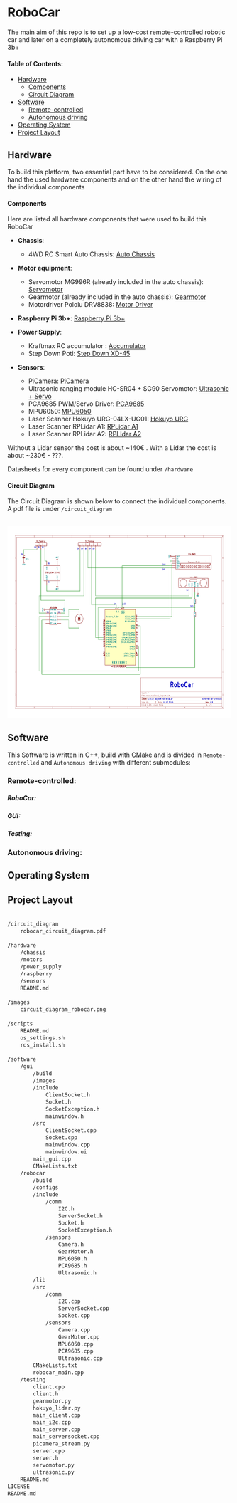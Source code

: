 # RoboCar
The main aim of this repo is to set up a low-cost remote-controlled robotic car
and later on a completely autonomous driving car with a Raspberry Pi 3b+

#### Table of Contents:

- [Hardware](https://github.com/bierschi/robo_car#hardware)
    - [Components](https://github.com/bierschi/robo_car#components)
    - [Circuit Diagram](https://github.com/bierschi/robo_car#circuit-diagram)
- [Software](https://github.com/bierschi/robo_car#software)
    - [Remote-controlled](https://github.com/bierschi/robo_car#remote-controlled)
    - [Autonomous driving](https://github.com/bierschi/robo_car#autonomous-driving)
- [Operating System](https://github.com/bierschi/robo_car#operating-system)
- [Project Layout](https://github.com/bierschi/robo_car#project-layout)


## Hardware
To build this platform, two essential part have to be considered. On
the one hand the used hardware components and on the other hand the wiring of
the individual components

#### Components
Here are listed all hardware components that were used to build this RoboCar

- **Chassis**:
    - 4WD RC Smart Auto Chassis: [Auto Chassis](https://de.aliexpress.com/item/4WD-RC-Smart-Auto-Chassis-F-r-Arduino-Plattform-Mit-MG996R-Metal-Gear-Servo-Lagersatz-Lenkgetriebe/32830665408.html?spm=a2g0x.search0104.3.2.106a2f5f4Hjmhg&ws_ab_test=searchweb0_0%2Csearchweb201602_4_10320_10152_10065_10151_10344_10068_10342_10547_10343_10340_10341_10548_10696_10084_10083_10618_10304_5725020_10307_10820_10821_10302_5724920_5724120_10843_5724020_10059_100031_10319_5724320_10103_10624_10623_10622_10621_10620_5724220%2Csearchweb201603_2%2CppcSwitch_5&algo_expid=0a82566b-deae-43f9-9fa3-5f2403602186-0&algo_pvid=0a82566b-deae-43f9-9fa3-5f2403602186&transAbTest=ae803_2&priceBeautifyAB=0)

- **Motor equipment**:
    - Servomotor MG996R (already included in the auto chassis): [Servomotor](https://www.ebay.de/itm/192047974387)
    - Gearmotor (already included in the auto chassis): [Gearmotor](https://www.ebay.de/itm/132733015168)
    - Motordriver Pololu DRV8838: [Motor Driver](https://www.ebay.de/itm/Pololu-DRV8838-Single-Brushed-DC-Motor-Driver-Carrier-2990/272351389574?ssPageName=STRK%3AMEBIDX%3AIT&_trksid=p2057872.m2749.l2649)

- **Raspberry Pi 3b+**: [Raspberry Pi 3b+](https://www.amazon.de/dp/B07BDR5PDW/ref=sxnav_sxwds-bovbp-i_m_2?pf_rd_m=A3JWKAKR8XB7XF&pf_rd_p=b3231e2b-a779-4655-bc87-f09acb903eca&pd_rd_wg=0coGd&pf_rd_r=GXQJP37HWMA1E86RFGCP&pf_rd_s=desktop-sx-nav&pf_rd_t=301&pd_rd_i=B07BDR5PDW&pd_rd_w=zJXAB&pf_rd_i=raspberry+pi+3+b%2B&pd_rd_r=063492d1-ecbd-4f0a-b68a-2442561c6d08&ie=UTF8&qid=1535019097&sr=2)

- **Power Supply**:
    - Kraftmax RC accumulator : [Accumulator](https://www.amazon.de/gp/product/B00GOWVBU6/ref=oh_aui_detailpage_o02_s00?ie=UTF8&psc=1)
    - Step Down Poti: [Step Down XD-45](https://www.ebay.de/itm/XD-45-MH-mini-360-Wandler-Buck-Step-Down-Poti-DC-DC-LM2596-RC-Modul/253093535843?ssPageName=STRK%3AMEBIDX%3AIT&_trksid=p2057872.m2749.l2649)

- **Sensors**:
    - PiCamera: [PiCamera](https://www.amazon.de/Raspberry-Pi-V2-1-1080P-Kamera-Modul/dp/B01ER2SKFS/ref=sr_1_6?s=computers&ie=UTF8&qid=1539427901&sr=1-6&keywords=pi+kamera)
    - Ultrasonic ranging module HC-SR04 + SG90 Servomotor: [Ultrasonic + Servo](https://www.ebay.de/itm/SG90-Servo-HC-SR04-Ultraschall-Entfernungsmodul-KFZ-Halterung/322711484715?ssPageName=STRK%3AMEBIDX%3AIT&var=511769911508&_trksid=p2060353.m2749.l2649)
    - PCA9685 PWM/Servo Driver: [PCA9685](https://www.ebay.de/itm/PCA9685-16-Kanal-Driver-Servomotor-Treiber-Modul-PWM-I2C-Arduino-Raspberry-Pi/253285067342?ssPageName=STRK%3AMEBIDX%3AIT&_trksid=p2057872.m2749.l2649)
    - MPU6050: [MPU6050](https://www.ebay.de/itm/GY-521-MPU-6050-3-Achsen-Gyroskop-Accelerometer-module-Raspberry-Pi-for-Arduino/272260489619?ssPageName=STRK%3AMEBIDX%3AIT&_trksid=p2057872.m2749.l2649)
    - Laser Scanner Hokuyo URG-04LX-UG01: [Hokuyo URG](https://www.robotshop.com/de/de/hokuyo-urg-04lx-ug01-scan-laser-entfernungsmesser-eu.html?gclid=Cj0KCQjw6MHdBRCtARIsAEigMxFSq916Qq001TadjiVhvlQdLHBiCjHoI453lspePQd77kCsp5AZhw4aApSKEALw_wcB)
    - Laser Scanner RPLidar A1: [RPLidar A1](https://de.aliexpress.com/item/12-mt-Lidar-RPLIDAR-A1-verbessert-360-grad-Lidar-Scannen-Im-Bereich-EINE-neue-verbesserte-version/32862806452.html?spm=a2g0x.search0104.3.2.7b59bf04YGt7RO&transAbTest=ae803_5&ws_ab_test=searchweb0_0%2Csearchweb201602_1_10320_10065_10068_318_10547_319_10548_10696_450_10084_10083_10618_452_535_534_10304_10307_533_10820_532_10821_5727311_10302_204_10843_5727211_10059_10884_10887_100031_10319_320_10103_448_449%2Csearchweb201603_2%2CppcSwitch_0&algo_pvid=622b8212-2b4b-484f-979e-0fab781315a0&priceBeautifyAB=0&algo_expid=622b8212-2b4b-484f-979e-0fab781315a0-0)
    - Laser Scanner RPLidar A2: [RPLIdar A2](https://de.aliexpress.com/item/Slamtec-RPLIDAR-A2-2D-360-grad-12-meter-scannen-radius-lidar-sensor-scanner-f-r-bstacle/32893709845.html?spm=a2g0x.search0104.3.2.57c8748fEgi3nC&transAbTest=ae803_5&ws_ab_test=searchweb0_0%2Csearchweb201602_1_10320_10065_10068_318_10547_319_10548_10696_450_10084_10083_10618_452_535_534_10304_10307_533_10820_532_10821_5727311_10302_204_10843_5727211_10059_10884_10887_100031_10319_320_10103_448_449%2Csearchweb201603_2%2CppcSwitch_0&algo_pvid=98320612-5189-4bf7-9049-efd4f4fba2c8&priceBeautifyAB=0&algo_expid=98320612-5189-4bf7-9049-efd4f4fba2c8-0)

Without a Lidar sensor the cost is about ~140€ . With a Lidar the cost
is about ~230€ - ???.

Datasheets for every component can be found under `/hardware`

#### Circuit Diagram
The Circuit Diagram is shown below to connect the individual components.
A pdf file is under `/circuit_diagram`

<div align="left">
  <br>
  <img src="images/circuit_diagram_robocar.png" alt="example" width="650" height="430">
</div>

## Software

This Software is written in C++, build with [CMake](https://cmake.org/) and is divided in
`Remote-controlled` and `Autonomous driving` with different submodules:

### Remote-controlled:
##### RoboCar:

##### GUI:

##### Testing:

### Autonomous driving:


## Operating System


## Project Layout
<pre><code>
/circuit_diagram
    robocar_circuit_diagram.pdf

/hardware
    /chassis
    /motors
    /power_supply
    /raspberry
    /sensors
    README.md

/images
    circuit_diagram_robocar.png

/scripts
    README.md
    os_settings.sh
    ros_install.sh

/software
    /gui
        /build
        /images
        /include
            ClientSocket.h
            Socket.h
            SocketException.h
            mainwindow.h
        /src
            ClientSocket.cpp
            Socket.cpp
            mainwindow.cpp
            mainwindow.ui
        main_gui.cpp
        CMakeLists.txt
    /robocar
        /build
        /configs
        /include
            /comm
                I2C.h
                ServerSocket.h
                Socket.h
                SocketException.h
            /sensors
                Camera.h
                GearMotor.h
                MPU6050.h
                PCA9685.h
                Ultrasonic.h
        /lib
        /src
            /comm
                I2C.cpp
                ServerSocket.cpp
                Socket.cpp
            /sensors
                Camera.cpp
                GearMotor.cpp
                MPU6050.cpp
                PCA9685.cpp
                Ultrasonic.cpp
        CMakeLists.txt
        robocar_main.cpp
    /testing
        client.cpp
        client.h
        gearmotor.py
        hokuyo_lidar.py
        main_client.cpp
        main_i2c.cpp
        main_server.cpp
        main_serversocket.cpp
        picamera_stream.py
        server.cpp
        server.h
        servomotor.py
        ultrasonic.py
    README.md
LICENSE
README.md

</pre></code>